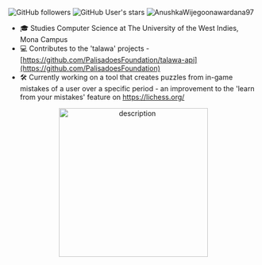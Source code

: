 

![GitHub followers](https://img.shields.io/github/followers/JamarTG?style=social) ![GitHub User's stars](https://img.shields.io/github/stars/JamarTG?style=social) <img src="https://komarev.com/ghpvc/?username=AnushkaWijegoonawardana97" alt="AnushkaWijegoonawardana97" />


- 🎓 Studies Computer Science at The University of the West Indies, Mona Campus
- 💻 Contributes to the 'talawa' projects - [https://github.com/PalisadoesFoundation/talawa-api](https://github.com/PalisadoesFoundation) 
- 🛠️ Currently working on a tool that creates puzzles from in-game mistakes of a user over a specific period - an improvement to the 'learn from your mistakes' feature on https://lichess.org/

 <div style="text-align: center;">
  <img src="https://github.com/user-attachments/assets/5d8fcc27-289e-4137-964c-597319b911e2" alt="description" width="300"/>
</div>





